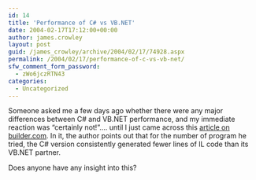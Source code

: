 ```yaml
---
id: 14
title: 'Performance of C# vs VB.NET'
date: 2004-02-17T17:12:00+00:00
author: james.crowley
layout: post
guid: /james_crowley/archive/2004/02/17/74928.aspx
permalink: /2004/02/17/performance-of-c-vs-vb-net/
sfw_comment_form_password:
  - zWo6jczRTN43
categories:
  - Uncategorized
---
```

Someone asked me a few days ago whether there were any major differences between C# and VB.NET performance, and my immediate reaction was &#8220;certainly not!&#8221;&#8230;. until I just came across this [article on builder.com](http://builder.com.com/5100-6373-1027686.html). In it, the author points out that for the number of program he tried, the C# version consistently generated fewer lines of IL code than its VB.NET partner.

Does anyone have any insight into this?